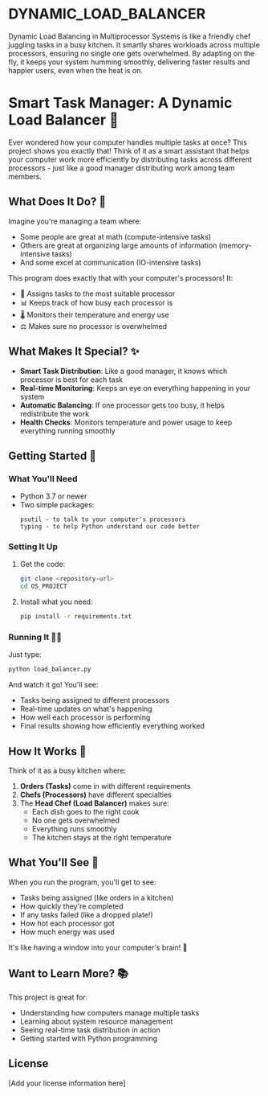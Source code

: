 # DYNAMIC_LOAD_BALANCER
Dynamic Load Balancing in Multiprocessor Systems is like a friendly chef juggling tasks in a busy kitchen. It smartly shares workloads across multiple processors, ensuring no single one gets overwhelmed. By adapting on the fly, it keeps your system humming smoothly, delivering faster results and happier users, even when the heat is on.
# Smart Task Manager: A Dynamic Load Balancer 🚀

Ever wondered how your computer handles multiple tasks at once? This project shows you exactly that! Think of it as a smart assistant that helps your computer work more efficiently by distributing tasks across different processors - just like a good manager distributing work among team members.

## What Does It Do? 🤔

Imagine you're managing a team where:
- Some people are great at math (compute-intensive tasks)
- Others are great at organizing large amounts of information (memory-intensive tasks)
- And some excel at communication (IO-intensive tasks)

This program does exactly that with your computer's processors! It:
- 🎯 Assigns tasks to the most suitable processor
- 📊 Keeps track of how busy each processor is
- 🌡️ Monitors their temperature and energy use
- ⚖️ Makes sure no processor is overwhelmed

## What Makes It Special? ✨

- **Smart Task Distribution**: Like a good manager, it knows which processor is best for each task
- **Real-time Monitoring**: Keeps an eye on everything happening in your system
- **Automatic Balancing**: If one processor gets too busy, it helps redistribute the work
- **Health Checks**: Monitors temperature and power usage to keep everything running smoothly

## Getting Started 🚀

### What You'll Need
- Python 3.7 or newer
- Two simple packages:
  ```
  psutil - to talk to your computer's processors
  typing - to help Python understand our code better
  ```

### Setting It Up
1. Get the code:
   ```bash
   git clone <repository-url>
   cd OS_PROJECT
   ```

2. Install what you need:
   ```bash
   pip install -r requirements.txt
   ```

### Running It 🏃‍♂️
Just type:
```bash
python load_balancer.py
```

And watch it go! You'll see:
- Tasks being assigned to different processors
- Real-time updates on what's happening
- How well each processor is performing
- Final results showing how efficiently everything worked

## How It Works 🔧

Think of it as a busy kitchen where:
1. **Orders (Tasks)** come in with different requirements
2. **Chefs (Processors)** have different specialties
3. The **Head Chef (Load Balancer)** makes sure:
   - Each dish goes to the right cook
   - No one gets overwhelmed
   - Everything runs smoothly
   - The kitchen stays at the right temperature

## What You'll See 👀

When you run the program, you'll get to see:
- Tasks being assigned (like orders in a kitchen)
- How quickly they're completed
- If any tasks failed (like a dropped plate!)
- How hot each processor got
- How much energy was used

It's like having a window into your computer's brain! 🧠

## Want to Learn More? 📚

This project is great for:
- Understanding how computers manage multiple tasks
- Learning about system resource management
- Seeing real-time task distribution in action
- Getting started with Python programming

## License

[Add your license information here]
